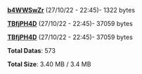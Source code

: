 [**b4WWSwZr**](/data/b4WWSwZr.txt) (27/10/22 - 22:45)- 1322 bytes

[**TBfjPH4D**](/data/TBfjPH4D.txt) (27/10/22 - 22:45)- 37059 bytes

[**TBfjPH4D**](/data/TBfjPH4D.txt) (27/10/22 - 22:45)- 37059 bytes

**Total Datas**: 573

**Total Size**: 3.40 MB / 3.4 MB